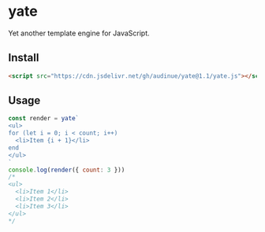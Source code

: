 # yate

Yet another template engine for JavaScript.

## Install

```html
<script src="https://cdn.jsdelivr.net/gh/audinue/yate@1.1/yate.js"></script>
```

## Usage

```js
const render = yate`
<ul>
for (let i = 0; i < count; i++)
  <li>Item {i + 1}</li>
end
</ul>
`
console.log(render({ count: 3 }))
/*
<ul>
  <li>Item 1</li>
  <li>Item 2</li>
  <li>Item 3</li>
</ul>
*/
```
